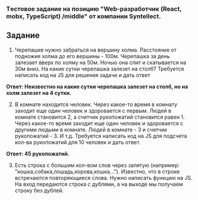 
### Tестовоe заданиe на позицию "Web-разработчик (React, mobx, TypeScript) /middle" от компании Syntellect.

## Задание

1. Черепашке нужно забраться на вершину холма. Расстояние от подножия холма до его вершины - 100м. Черепашка за день
   залезает вверх по холму на 50м. Ночью она спит и скатывается на 30м вниз. На какие сутки черепашка залезет на столб?
   Требуется написать код на JS для решения задачи и дать ответ

**Ответ: Неизвестно на какие сутки черепашка залезет на столб, но на холм залезет на 4 сутки.**

2. В комнате находится человек. Через какое-то время в комнату заходит еще один человек и здоровается с первым. Людей в
   комнате становится 2, а счетчик рукопожатий становится равен 1. Через какое-то время заходит еще один человек и
   здоровается с другими людьми в комнате. Людей в комнате - 3 и счетчик рукопожатий - 3. И т.д. Требуется написать код
   на JS для подсчета кол-ва рукопожатий для 10 человек и дать ответ.

**Ответ: 45 рукопожатий.**

3. Есть строка с большим кол-вом слов через запятую (например: "кошка,собака,лошадь,корова,кошка..."). Известно, что в
   строке встречаются повторяющиеся слова. Нужно написать функцию на JS. На вход передаются строка с дублями, а на
   выходе мы получаем строку без дублей.
